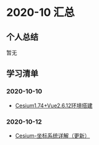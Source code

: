 # 2020-10 汇总

## 个人总结
暂无

## 学习清单
### 2020-10-10
* [Cesium1.74+Vue2.6.12环境搭建](./2020-10-10/Cesium1.74+Vue2.6.12环境搭建.md)

### 2020-10-12
* [Cesium-坐标系统详解（更新）](../2020-09/2020-09-24/Cesium-坐标系统详解.md)